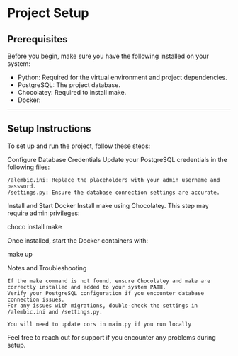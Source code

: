 # Project Setup

## Prerequisites
Before you begin, make sure you have the following installed on your system:
- Python: Required for the virtual environment and project dependencies.
- PostgreSQL: The project database.
- Chocolatey: Required to install make.
- Docker:

---

## Setup Instructions

To set up and run the project, follow these steps:




Configure Database Credentials
Update your PostgreSQL credentials in the following files:

    /alembic.ini: Replace the placeholders with your admin username and password.
    /settings.py: Ensure the database connection settings are accurate.

Install and Start Docker
Install make using Chocolatey. This step may require admin privileges:

choco install make

Once installed, start the Docker containers with:

make up



  

Notes and Troubleshooting

    If the make command is not found, ensure Chocolatey and make are correctly installed and added to your system PATH.
    Verify your PostgreSQL configuration if you encounter database connection issues.
    For any issues with migrations, double-check the settings in /alembic.ini and /settings.py.

    You will need to update cors in main.py if you run locally 
   
   
Feel free to reach out for support if you encounter any problems during setup.


    


